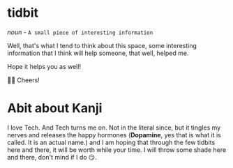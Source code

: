 # tidbit

_noun_ - `A small piece of interesting information`

Well, that's what I tend to think about this space, some interesting information that I think will help someone, that well, helped me.

Hope it helps you as well!

🥂🍻 Cheers!

# Abit about Kanji

I love Tech. And Tech turns me on. Not in the literal since, but it tingles my
nerves and releases the happy hormones (**Dopamine**, yes that is what it is called. It is
an actual name.) and I am hoping that through the few tidbits here and there, it will be worth while your time. I will throw some shade here and there, don't mind if I do 😏.
